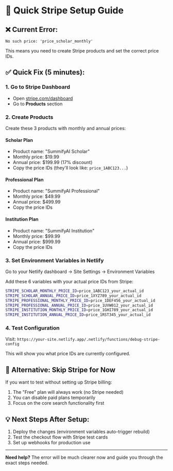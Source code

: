 # 🚀 Quick Stripe Setup Guide

## ❌ **Current Error:**

`No such price: 'price_scholar_monthly'`

This means you need to create Stripe products and set the correct price IDs.

## ✅ **Quick Fix (5 minutes):**

### 1. **Go to Stripe Dashboard**

- Open [stripe.com/dashboard](https://dashboard.stripe.com)
- Go to **Products** section

### 2. **Create Products**

Create these 3 products with monthly and annual prices:

#### **Scholar Plan**

- Product name: "SummifyAI Scholar"
- Monthly price: $19.99
- Annual price: $199.99 (17% discount)
- Copy the price IDs (they'll look like: `price_1ABC123...`)

#### **Professional Plan**

- Product name: "SummifyAI Professional"
- Monthly price: $49.99
- Annual price: $499.99
- Copy the price IDs

#### **Institution Plan**

- Product name: "SummifyAI Institution"
- Monthly price: $99.99
- Annual price: $999.99
- Copy the price IDs

### 3. **Set Environment Variables in Netlify**

Go to your Netlify dashboard → Site Settings → Environment Variables

Add these 6 variables with your actual price IDs from Stripe:

```bash
STRIPE_SCHOLAR_MONTHLY_PRICE_ID=price_1ABC123_your_actual_id
STRIPE_SCHOLAR_ANNUAL_PRICE_ID=price_1XYZ789_your_actual_id
STRIPE_PROFESSIONAL_MONTHLY_PRICE_ID=price_1DEF456_your_actual_id
STRIPE_PROFESSIONAL_ANNUAL_PRICE_ID=price_1UVW012_your_actual_id
STRIPE_INSTITUTION_MONTHLY_PRICE_ID=price_1GHI789_your_actual_id
STRIPE_INSTITUTION_ANNUAL_PRICE_ID=price_1RST345_your_actual_id
```

### 4. **Test Configuration**

Visit: `https://your-site.netlify.app/.netlify/functions/debug-stripe-config`

This will show you what price IDs are currently configured.

## 🔗 **Alternative: Skip Stripe for Now**

If you want to test without setting up Stripe billing:

1. The "Free" plan will always work (no Stripe needed)
2. You can disable paid plans temporarily
3. Focus on the core search functionality first

## 💡 **Next Steps After Setup:**

1. Deploy the changes (environment variables auto-trigger rebuild)
2. Test the checkout flow with Stripe test cards
3. Set up webhooks for production use

---

**Need help?** The error will be much clearer now and guide you through the exact steps needed.
